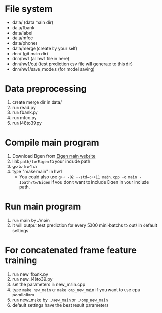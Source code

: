 # File system

- data/ (data main dir)
-	data/fbank
- data/label
- data/mfcc
- data/phones
- data/merge (create by your self)
- dnn/ (git main dir)
- dnn/hw1 (all hw1 file in here)
- dnn/hw1/out (test prediction csv file will generate to this dir)
- dnn/hw1/save_models (for model saving)

# Data preprocessing

1. create merge dir in data/
2. run read.py
3. run fbank.py
4. run mfcc.py
5. run l48to39.py

# Compile main program

1. Download Eigen from [Eigen main website](http://eigen.tuxfamily.org/)
2. link `path/to/Eigen` to your include path
3. go to hw1 dir
4. type "make main" in hw1
	- You could also use `g++ -O2 --std=c++11 main.cpp -o main -Ipath/to/Eigen` if you don't want to include Eigen in your include path.

# Run main program

1. run main by ./main
2. it will output test prediction for every 5000 mini-batchs to out/ in default settings

# For concatenated frame feature training

1. run new_fbank.py
2. run new_l48to39.py
3. set the parameters in new_main.cpp
4. type `make new_main` or `make omp_new_main` if you want to use cpu parallelism
5. run new_make by `./new_main` or `./omp_new_main`
6. default settings have the best result parameters
